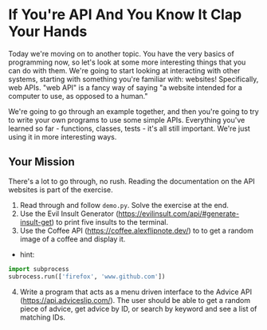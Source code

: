 # If You're API And You Know It Clap Your Hands

Today we're moving on to another topic. You have the very basics of programming now, so let's look at some more interesting things that you can do with them. We're going to start looking at interacting with other systems, starting with something you're familiar with: websites! Specifically, web APIs. "web API" is a fancy way of saying "a website intended for a computer to use, as opposed to a human."

We're going to go through an example together, and then you're going to try to write your own programs to use some simple APIs. Everything you've learned so far - functions, classes, tests - it's all still important. We're just using it in more interesting ways.

## Your Mission

There's a lot to go through, no rush. Reading the documentation on the API websites is part of the exercise.

1. Read through and follow `demo.py`. Solve the exercise at the end.
2. Use the Evil Insult Generator (https://evilinsult.com/api/#generate-insult-get) to print five insults to the terminal.
3. Use the Coffee API (https://coffee.alexflipnote.dev/) to to get a random image of a coffee and display it. 
  * hint:
``` python
import subprocess
subrocess.run(['firefox', 'www.github.com'])
```
4. Write a program that acts as a menu driven interface to the Advice API (https://api.adviceslip.com/). The user should be able to get a random piece of advice, get advice by ID, or search by keyword and see a list of matching IDs.


